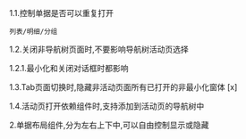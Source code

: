 1.1.控制单据是否可以重复打开

    列表/明细/分组

1.2.关闭非导航树页面时,不要影响导航树活动页选择
  
  1.2.1.最小化和关闭对话框时都影响

1.3.Tab页面切换时,隐藏非活动页面所有已打开的非最小化窗体 [x]

1.4.活动页打开依赖组件时,支持添加到活动页的导航树中

2.单据布局组件,分为左右上下中,可以自由控制显示或隐藏